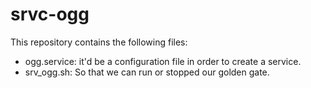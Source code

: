 # srvc-ogg
This repository contains the following files:
- ogg.service: it'd be a configuration file in order to create a service.
- srv_ogg.sh: So that we can run or stopped our golden gate.
